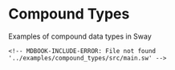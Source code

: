 # Compound Types

Examples of compound data types in Sway

```sway
<!-- MDBOOK-INCLUDE-ERROR: File not found '../examples/compound_types/src/main.sw' -->
```
